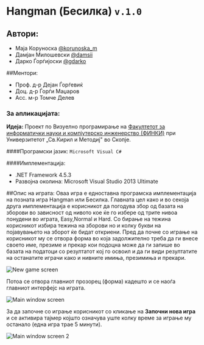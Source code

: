 # Hangman (Бесилка) ```v.1.0```
## Автори:
* Маја Коруноска [@korunoska_m](https://github.com/korunoska_m)
* Дамјан Милошевски [@damsii](https://github.com/damsii)
* Дарко Ѓорѓијоски [@gdarko]( https://github.com/gdarko)

##Ментори:
* Проф. д-р Дејан Ѓорѓевиќ
* Доц. д-р Ѓорѓи Маџаров
* Асс. м-р Томче Делев

### За апликацијата:
**Идеја:**
 Проект по Визуeлно програмирање на [Факултетот за информатички науки и компјутерско инженерство (ФИНКИ)](http://www.finki.ukim.mk/mk/home) при Универзитeтот „Св.Кирил и Методиј" во Скопје.
 
####Програмски јазик: 
```Microsoft Visual C# ```
 
####Имплементација:
* .NET Framework 4.5.3
* Развојна околина: Microsoft Visual Studio 2013 Ultimate

##Опис на играта:
Оваа игра е едноставна програмска имплементација на позната игра Hangman или Бесилка. 
Главната цел како и во секоја друга имплементација е корисникот да погодува збор од базата на зборови во зависност од нивото кое ќе го избере од трите нивоа понудени во играта, Easy,Normal и Hard. Со бирање на тежина корисникот избира тежина на зборови но и колку букви на појавувањето на зборот ќе бидат откриени. Пред да почне со играње на корисникот му се отвора форма во која задолжително треба да ги внесе своето име, презиме и прекар кои подоцна може да ги запише во базата на податоци со резултатот кој го освоил и да ги види резултатите на останатите играчи како и нивните имиња, презимиња и прекари.

![New game screen](/screens/Screenshot_1.png)

Потоа се отвора главниот прозорец (форма) кадешто и се наоѓа главниот интерфејс на играта. 

![Main window screen](/screens/main_window.png)

За да започне со играње корисникот со кликање на **Започни нова игра** и се активира тајмер којшто означува уште колку време за играње му останало (една игра трае 5 минути). 

![Main window screen 2](/screens/main_window1.png)

